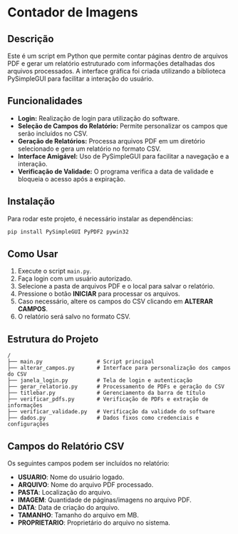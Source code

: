 # Contador de Imagens

## Descrição
Este é um script em Python que permite contar páginas dentro de arquivos PDF e gerar um relatório estruturado com informações detalhadas dos arquivos processados. A interface gráfica foi criada utilizando a biblioteca PySimpleGUI para facilitar a interação do usuário.

## Funcionalidades
- **Login:** Realização de login para utilização do software.
- **Seleção de Campos do Relatório:** Permite personalizar os campos que serão incluídos no CSV.
- **Geração de Relatórios:** Processa arquivos PDF em um diretório selecionado e gera um relatório no formato CSV.
- **Interface Amigável:** Uso de PySimpleGUI para facilitar a navegação e a interação.
- **Verificação de Validade:** O programa verifica a data de validade e bloqueia o acesso após a expiração.

## Instalação
Para rodar este projeto, é necessário instalar as dependências:
```sh
pip install PySimpleGUI PyPDF2 pywin32
```

## Como Usar
1. Execute o script `main.py`.
2. Faça login com um usuário autorizado.
3. Selecione a pasta de arquivos PDF e o local para salvar o relatório.
4. Pressione o botão **INICIAR** para processar os arquivos.
5. Caso necessário, altere os campos do CSV clicando em **ALTERAR CAMPOS**.
6. O relatório será salvo no formato CSV.

## Estrutura do Projeto
```
/
├── main.py                 # Script principal
├── alterar_campos.py       # Interface para personalização dos campos do CSV
├── janela_login.py         # Tela de login e autenticação
├── gerar_relatorio.py      # Processamento de PDFs e geração do CSV
├── titlebar.py             # Gerenciamento da barra de título
├── verificar_pdfs.py       # Verificação de PDFs e extração de informações
├── verificar_validade.py   # Verificação da validade do software
├── dados.py                # Dados fixos como credenciais e configurações
```

## Campos do Relatório CSV
Os seguintes campos podem ser incluídos no relatório:
- **USUARIO**: Nome do usuário logado.
- **ARQUIVO**: Nome do arquivo PDF processado.
- **PASTA**: Localização do arquivo.
- **IMAGEM**: Quantidade de páginas/imagens no arquivo PDF.
- **DATA**: Data de criação do arquivo.
- **TAMANHO**: Tamanho do arquivo em MB.
- **PROPRIETARIO**: Proprietário do arquivo no sistema.


